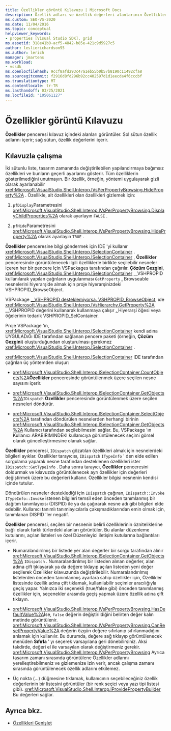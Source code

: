 ```yaml
---
title: Özellikler görüntü Kılavuzu | Microsoft Docs
description: Özellik adları ve özellik değerleri alanlarının Özellikler penceresi kılavuzda nerede olduğunu ve özellikleri genişletme bölümünde kılavuzla nasıl çalışacağınızı öğrenin.
ms.custom: SEO-VS-2020
ms.date: 11/04/2016
ms.topic: conceptual
helpviewer_keywords:
- properties [Visual Studio SDK], grid
ms.assetid: 318e41b0-acf5-4842-b85e-421c9d5927c5
author: leslierichardson95
ms.author: lerich
manager: jmartens
ms.workload:
- vssdk
ms.openlocfilehash: 9ccf8afd293c47a1eb55b0b57b8190c11492cfa8
ms.sourcegitcommit: f2916d8fd296b92cc402597d1d1eecda4f6cccbf
ms.translationtype: MT
ms.contentlocale: tr-TR
ms.lasthandoff: 03/25/2021
ms.locfileid: "105061127"
---
```

# <a name="properties-display-grid"></a>Özellikler görüntü Kılavuzu

**Özellikler** penceresi kılavuz içindeki alanları görüntüler. Sol sütun özellik adlarını içerir; sağ sütun, özellik değerlerini içerir.

## <a name="work-with-the-grid"></a>Kılavuzla çalışma

İki sütunlu liste, tasarım zamanında değiştirilebilen yapılandırmaya bağımsız özellikleri ve bunların geçerli ayarlarını gösterir. Tüm özelliklerin gösterilmediğini unutmayın. Bir özellik, örneğin, yöntemi uygulayarak gizli olarak ayarlanabilir <xref:Microsoft.VisualStudio.Shell.Interop.IVsPerPropertyBrowsing.HideProperty%2A> . Özellikle, alt özellikleri olan özellikleri gizlemek için:

1. `pfDisplay`Parametresini <xref:Microsoft.VisualStudio.Shell.Interop.IVsPerPropertyBrowsing.DisplayChildProperties%2A> olarak ayarlayın `FALSE` .

2. `pfHide`Parametresini <xref:Microsoft.VisualStudio.Shell.Interop.IVsPerPropertyBrowsing.HideProperty%2A> olarak ayarlayın `TRUE` .

**Özellikler** penceresine bilgi göndermek için IDE 'yi kullanır <xref:Microsoft.VisualStudio.Shell.Interop.ISelectionContainer> . <xref:Microsoft.VisualStudio.Shell.Interop.ISelectionContainer> , **Özellikler** penceresinde görüntülenecek ilgili özelliklerle birlikte seçilebilir nesneler içeren her bir pencere Için VSPackages tarafından çağırılır. **Çözüm Gezgini**, <xref:Microsoft.VisualStudio.Shell.Interop.ISelectionContainer> __VSHPROPID kullanılarak yapılan çağrıların uygulanması `GetProperty` [.](<xref:Microsoft.VisualStudio.Shell.Interop.__VSHPROPID.VSHPROPID_BrowseObject>) Browseable nesnelerini hiyerarşide almak için proje hiyerarşinizdeki VSHPROPID_BrowseObject.

VSPackage [__VSHPROPID desteklemiyorsa. VSHPROPID_BrowseObject](<xref:Microsoft.VisualStudio.Shell.Interop.__VSHPROPID.VSHPROPID_BrowseObject>), ıde <xref:Microsoft.VisualStudio.Shell.Interop.IVsHierarchy.GetProperty%2A> __VSHPROPID değerini kullanarak kullanmaya çalışır [. ](<xref:Microsoft.VisualStudio.Shell.Interop.__VSHPROPID.VSHPROPID_SelContainer>) Hiyerarşi öğesi veya öğelerinin tedarik VSHPROPID_SelContainer.

Proje VSPackage 'ın, <xref:Microsoft.VisualStudio.Shell.Interop.ISelectionContainer> kendi adına UYGULADıĞı IDE tarafından sağlanan pencere paketi (örneğin, **Çözüm Gezgini**) oluşturduğundan oluşturulması gerekmez <xref:Microsoft.VisualStudio.Shell.Interop.ISelectionContainer> .

<xref:Microsoft.VisualStudio.Shell.Interop.ISelectionContainer> IDE tarafından çağrılan üç yöntemden oluşur:

- <xref:Microsoft.VisualStudio.Shell.Interop.ISelectionContainer.CountObjects%2A>**Özellikler** penceresinde görüntülenmek üzere seçilen nesne sayısını içerir.

- <xref:Microsoft.VisualStudio.Shell.Interop.ISelectionContainer.GetObjects%2A>`IDispatch` **Özellikler** penceresinde görüntülenmek üzere seçilen nesneleri döndürür.

- <xref:Microsoft.VisualStudio.Shell.Interop.ISelectionContainer.SelectObjects%2A> tarafından döndürülen nesnelerden herhangi birinin <xref:Microsoft.VisualStudio.Shell.Interop.ISelectionContainer.GetObjects%2A> Kullanıcı tarafından seçilebilmesini sağlar. Bu, VSPackage 'ın Kullanıcı ARABIRIMINDEKI kullanıcıya görüntülenecek seçimi görsel olarak güncelleştirmesine olanak sağlar.

**Özellikler** penceresi, `IDispatch` gözatılan özellikleri almak için nesnelerdeki bilgileri ayıklar. Özellikler tarayıcısı, `IDispatch` `ITypeInfo` ' den elde edilen sorgulama yaparak nesne tarafından desteklenen özellikleri ister `IDispatch::GetTypeInfo` . Daha sonra tarayıcı, **Özellikler** penceresini doldurmak ve kılavuzda görüntülenecek ayrı özellikler için değerleri değiştirmek üzere bu değerleri kullanır. Özellikler bilgisi nesnenin kendisi içinde tutulur.

Döndürülen nesneler desteklediği için `IDispatch` çağıran, `IDispatch::Invoke` `ITypeInfo::Invoke` istenen bilgileri temsil eden önceden tanımlanmış bir dağıtım tanımlayıcısı (DISPID) ile ya da çağırarak nesne adı gibi bilgileri elde edebilir. Kullanıcı tanımlı tanımlayıcılarla çakışmadıklarından emin olmak için, tanımlanan DISPID 'ler negatif.

**Özellikler** penceresi, seçilen bir nesnenin belirli özelliklerinin özniteliklerine bağlı olarak farklı türlerdeki alanları görüntüler. Bu alanlar düzenleme kutularını, açılan listeleri ve özel Düzenleyici iletişim kutularına bağlantıları içerir.

- Numaralandırılmış bir listede yer alan değerler bir sorgu tarafından alınır <xref:Microsoft.VisualStudio.Shell.Interop.ISelectionContainer.GetObjects%2A> `IDispatch` . Numaralandırılmış bir listeden alınan değerler, alan adına çift tıklayarak ya da değere tıklayıp açılan listeden yeni değer seçilerek Özellikler kılavuzunda değiştirilebilir. Numaralandırılmış listelerden önceden tanımlanmış ayarlara sahip özellikler için, Özellikler listesinde özellik adına çift tıklamak, kullanılabilir seçimler aracılığıyla geçiş yapar. Yalnızca iki seçenekli (true/false gibi) önceden tanımlanmış özellikler için, seçenekler arasında geçiş yapmak üzere özellik adına çift tıklayın.

- <xref:Microsoft.VisualStudio.Shell.Interop.IVsPerPropertyBrowsing.HasDefaultValue%2A>İse, `false` değerin değiştirildiğini belirten değer kalın metinde görüntülenir. <xref:Microsoft.VisualStudio.Shell.Interop.IVsPerPropertyBrowsing.CanResetPropertyValue%2A> değerin özgün değere sıfırlanıp sıfırlanmadığını anlamak için kullanılır. Bu durumda, değere sağ tıklayıp görüntülenecek menüden **Sıfırla** ' yı seçerek varsayılana geri dönebilirsiniz. Aksi takdirde, değeri el ile varsayılan olarak değiştirmeniz gerekir. <xref:Microsoft.VisualStudio.Shell.Interop.IVsPerPropertyBrowsing> Ayrıca tasarım zamanı sırasında görüntülene Özellikler adlarını yerelleştirebilmeniz ve gizlemenize izin verir, ancak çalışma zamanı sırasında görüntülenecek özellik adlarını etkilemez.

- Üç nokta (...) düğmesine tıklamak, kullanıcının seçebileceğiniz özellik değerlerinin bir listesini görüntüler (bir renk seçici veya yazı tipi listesi gibi). <xref:Microsoft.VisualStudio.Shell.Interop.IProvidePropertyBuilder> Bu değerleri sağlar.

## <a name="see-also"></a>Ayrıca bkz.

- [Özellikleri Genişlet](../../extensibility/internals/extending-properties.md)
